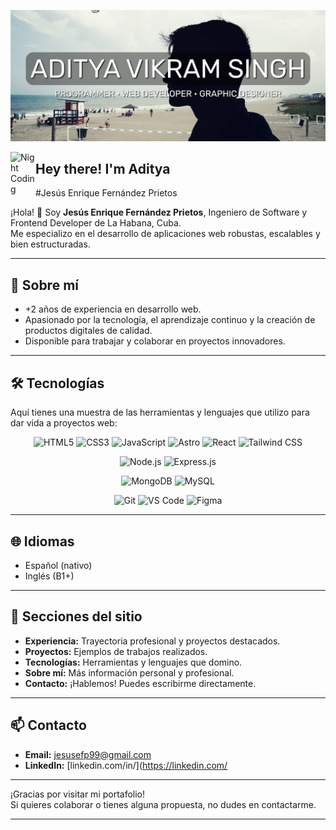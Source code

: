 ![Aditya Vikram Singh Banner](https://raw.githubusercontent.com/AVS1508/AVS1508/master/assets/Aditya%20Vikram%20Singh%20Banner.jpg)

<img alt="Night Coding" src="./assets/Hand%20Wave.gif" width='40' align="left"/><h2>Hey there! I'm Aditya</h2>

<!-- ## 👋 &nbsp;Hey there! I'm jesus -->
#Jesús Enrique Fernández Prietos

¡Hola! 👋 Soy **Jesús Enrique Fernández Prietos**, Ingeniero de Software y Frontend Developer de La Habana, Cuba.  
Me especializo en el desarrollo de aplicaciones web robustas, escalables y bien estructuradas.

---

## 🚀 Sobre mí

- +2 años de experiencia en desarrollo web.
- Apasionado por la tecnología, el aprendizaje continuo y la creación de productos digitales de calidad.
- Disponible para trabajar y colaborar en proyectos innovadores.

---

## 🛠️ Tecnologías

Aquí tienes una muestra de las herramientas y lenguajes que utilizo para dar vida a proyectos web:

<p align="center">
<img src="https://img.shields.io/badge/HTML5-E34F26?style=for-the-badge&logo=html5&logoColor=white" alt="HTML5"/>
<img src="https://img.shields.io/badge/CSS3-1572B6?style=for-the-badge&logo=css3&logoColor=white" alt="CSS3"/>
<img src="https://img.shields.io/badge/JavaScript-F7DF1E?style=for-the-badge&logo=javascript&logoColor=black" alt="JavaScript"/>
<img src="https://img.shields.io/badge/Astro-000000?style=for-the-badge&logo=astro&logoColor=white" alt="Astro"/>
<img src="https://img.shields.io/badge/React-61DAFB?style=for-the-badge&logo=react&logoColor=black" alt="React"/>
<img src="https://img.shields.io/badge/Tailwind_CSS-38B2AC?style=for-the-badge&logo=tailwind-css&logoColor=white" alt="Tailwind CSS"/>
</p>

<p align="center">
<img src="https://img.shields.io/badge/Node.js-339933?style=for-the-badge&logo=nodedotjs&logoColor=white" alt="Node.js"/>
<img src="https://img.shields.io/badge/Express.js-000000?style=for-the-badge&logo=express&logoColor=white" alt="Express.js"/>
</p>

<p align="center">
<img src="https://img.shields.io/badge/MongoDB-47A248?style=for-the-badge&logo=mongodb&logoColor=white" alt="MongoDB"/>
<img src="https://img.shields.io/badge/MySQL-4479A1?style=for-the-badge&logo=mysql&logoColor=white" alt="MySQL"/>
</p>

<p align="center">
<img src="https://img.shields.io/badge/Git-F05032?style=for-the-badge&logo=git&logoColor=white" alt="Git"/>
<img src="https://img.shields.io/badge/VSCode-007ACC?style=for-the-badge&logo=visualstudio%20code&logoColor=white" alt="VS Code"/>
<img src="https://img.shields.io/badge/Figma-F24E1E?style=for-the-badge&logo=figma&logoColor=white" alt="Figma"/>
</p>

---

## 🌐 Idiomas

- Español (nativo)
- Inglés (B1+)

---

## 📂 Secciones del sitio

- **Experiencia:** Trayectoria profesional y proyectos destacados.
- **Proyectos:** Ejemplos de trabajos realizados.
- **Tecnologías:** Herramientas y lenguajes que domino.
- **Sobre mí:** Más información personal y profesional.
- **Contacto:** ¡Hablemos! Puedes escribirme directamente.

---

## 📫 Contacto

- **Email:** [jesusefp99@gmail.com](mailto:jesusefp99@gmail.com)
- **LinkedIn:** [linkedin.com/in/](https://linkedin.com/

---

¡Gracias por visitar mi portafolio!  
Si quieres colaborar o tienes alguna propuesta, no dudes en contactarme.

---


